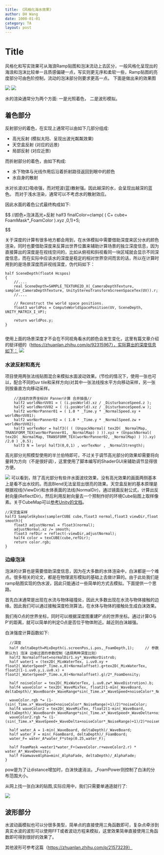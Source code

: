 ```yaml
---
title: 《风格化海水效果》
author: DH Wang
date: 1000-01-01
category: TA
layout: post
---
```



# Title
 
风格化和写实效果可从海浪Ramp贴图和泡沫流动上去区分，一般风格化呈现出的海浪和泡沫比较单一且质感偏硬一点，写实则更无序和柔软一些，Ramp贴图的亮度部分可由色阶控制，流动的泡沫部分则要求更高一点。
下面是做出来的效果图

![](https://dhwblog-1301640854.cos.ap-chongqing.myqcloud.com/picture/img/21/9/8/2.gif)
![](https://dhwblog-1301640854.cos.ap-chongqing.myqcloud.com/picture/img/21/9/8/3.gif)

 
水的渲染通常分为两个方面: 一是光照着色， 二是波形模拟。

## 着色部分
反射部分的着色，在实现上通常可以由如下几部分组成:

- 高光反射 (模拟太阳、呈现出波光粼粼效果)
- 天空盒反射 (对应的远景)
- 局部反射 (对应近景)

而折射部分的着色，由如下构成:

- 水下物体与光线作用后沿着折射路径返回到眼中的颜色
- 水自身的散射

水对长波(红)吸收强，而对短波(蓝)散射强。因此越深的水，会呈现出越深的蓝色。
而对于浅水渲染，通常可以不考虑水的散射效应。

因此水面的着色公式最终构成如下:

$$
  //颜色+泡沫高光+反射 
  half3 finalColor=clamp( (  C+  cube+  FoamMask*_FoamColor  ).xyz ,0,1)+S;    
 
$$

关于深度的计算有很多地方都会用到，在水体模拟中需要借助深度来区分水的颜色渲染，同时也要借助深度来反算出世界位置来辅助计算场景的独立深度信息，因为直接算出的深度是在视线空间的，比如从俯视和斜视看同一块区域就会显示不同深度信息，而在实际中应该水的深度是稳定的相对世界空间而言的话，所以在计算时用到的是场景深度而非视线深度，伪代码如下：

```
half SceneDepth(float4 Hcspos)
{ 
    //....
    real SceneDepth=SAMPLE_TEXTURE2D_X(_CameraDepthTexture, sampler_CameraDepthTexture, UnityStereoTransformScreenSpaceTex(UV)).r; 
    //....

    // Reconstruct the world space positions.
    float3 worldPos = ComputeWorldSpacePosition(UV, SceneDepth, UNITY_MATRIX_I_VP);

    return worldPos.y; 
}
                
```
使用上面的场景深度才不会在不同视角看水的颜色会发生变化，这里有篇文章介绍的挺详细的（https://zhuanlan.zhihu.com/p/92315967），实际算出的深度信息如下：
![](https://dhwblog-1301640854.cos.ap-chongqing.myqcloud.com/picture/img/21/9/8/depth.png)








### 水波反射和高光

项目使用两张法线贴图混合来模拟水面波动效果。(节俭的情况下，使用一张也可以，配合不同的uv tile和采样方向)对其中一张法线按水平方向移动采样，另一张则按垂直方向移动采样。

``` 
    //法线的世界坐标UV Panner计算 合并插值//
    half2 worldNorUV01 = ( (i.posWorld).xz / _DisturbanceSpeed.z );
    half2 worldNorUV02 = ( (i.posWorld).xz / _DisturbanceSpeed.w );
    half2 worNorPanner01 = ( 1.0 * _Time.y * _NormalSpeed.xy + worldNorUV01);
    half2 worNorPanner02 = ( 1.0 * _Time.y * _NormalSpeed.zw + worldNorUV02);
    half3 worTexNor = half3(( ( (UnpackNormal( tex2D( _NormalMap, TRANSFORM_TEX(worNorPanner01, _NormalMap) ) )).xyz + (UnpackNormal( tex2D( _NormalMap, TRANSFORM_TEX(worNorPanner02, _NormalMap) ) )).xy) /2.0 ) ,0.5);
    half3 N = lerp( half3(0,0,1) , worTexNor , _NormalStrength);
```

高光部分光照模型使用的半兰伯特即可，不过关于调节高光部分的效果却需要将向量转为方向（不是很好调），这里使用了脚本编写的ShaderGUI来辅助调节显得很方便。

![](https://dhwblog-1301640854.cos.ap-chongqing.myqcloud.com/picture/img/21/9/8/s.png)
可以看到，除了高光部分有些许水面波纹效果，没有高光效果的画面两侧基本上是看不出水纹的。而且Blend无法呈现出很亮的效果。天空盒反射的基本原理是根据视线(ViewDir)和水体表面的法线(NormalDir)，通过镜面反射公式，计算出反射向量(ReflectDir)，然后利用反射向量去一个预制作好的环境Cube贴图上取样像素。关于CubeMap可以[参考Unity的文档](https://docs.unity3d.com/Manual/class-Cubemap.html)。

```hlsl
//天空盒采样
half3 SampleSkybox(samplerCUBE cube,float3 normal,float3 viewDir,float smooth){
    float3 adjustNormal = float3(normal);
    adjustNormal.xz /= smooth;
    float3 refDir = reflect(-viewDir,adjustNormal);
    half4 color = texCUBE(cube,refDir);
    return color.rgb;
}
```




### 边缘泡沫
泡沫的计算也是需要借助深度信息，因为在大多数的水体渲染中，白沫都是一个难点。很多相关的论文，都是在物理波形模拟的基础上去做计算的。由于此处我们是ramp贴图实现的伪水波，因此只能通过一些简单的方式去模拟。下面提供一个思路。

首先白沫通常是出现在水流与物体碰撞处，因此大多数出现在水流与物体接触的边缘。因此我们可以通过接触深度检测算法，在水体与物体的接触处生成白沫效果。

我们有O点的世界坐标，同时可以根据深度图重建P'点的世界坐标。通过计算O与P'的距离，就可以简单的判定O点是否位于物体附近。越近则白沫越强。

白沫强度计算函数如下:

```hlsl
  //深度 
  half deltaDepth=MixDepth(i.screenPos,i.pos,_FoamDepth,1);     // 参数默认为1 泡沫 边缘过渡的参数控制（选择两种深度比较）
  half2 Normaloffset=normalDir1.xy*_WaveNorDistrob; 
  half water1 = (tex2D(_MixWaterTex, i.uv0.xy + float2(_WaterSpeed*_Time.x,0)+Normaloffset).g+tex2D(_MixWaterTex, float2(1-i.uv0.y,i.uv0.x) + float2(_WaterSpeed*_Time.x,0)+Normaloffset).g)/2*_FoamDensity;

  half noiseColor = tex2D(_MixWaterTex, i.uv0.zw*_WaveDistrotion).b; 
  half4 waveColor = tex2D(_WaveMixTex, float2(1-min(_WaveBoard, deltaDepth)/_WaveBoard+_WaveRange*sin(_Time.x*_WaveSpeed+noiseColor*_NoiseRange),1)*_RampTiling+Normaloffset);

  waveColor.rgb *= (1-(sin(_Time.x*_WaveSpeed+noiseColor*_NoiseRange)+1)/2)*noiseColor;
  half4 waveColor2 = tex2D(_WaveMixTex, float2(1-min(_WaveBoard, deltaDepth)/_WaveBoard+_WaveRange*sin(_Time.x*_WaveSpeed+_WaveDelta+noiseColor*_NoiseRange),1)*_RampTiling+Normaloffset);
  waveColor2.rgb *= (1-(sin(_Time.x*_WaveSpeed+_WaveDelta+noiseColor*_NoiseRange)+1)/2)*noiseColor;

  half water_A = 1-min(_WaveBoard, deltaDepth)/_WaveBoard; 
  half water_F = min(_FoamBoard, deltaDepth)/_FoamBoard; 
  water_F= water_A*water_F*step(0.25,water_F); 

  half FoamMask =water1*water_F+(waveColor.r+waveColor2.r) * water_A*_WaveDensity; 
  half FoamwaveAlpha=min(_AlphaFade, deltaDepth)/_AlphaFade; 
}
```
pow是为了让distance增加时，白沫快速消淡。_FoamPower则控制了白沫的分布范围大小。

从网上找一张白沫的贴图,实际应用中，我们只需要单通道就行了:

<img src="./Materials/Foam.jpg">
 






## 波形部分
水波动画模拟也可以分很多类型，简单点的直接使用三角函数即可，复杂点牵涉到真实水波的波形可以使用FFT或者波动方程来模拟，这里效果简单直接使用三角函数即可得到很好的效果了。

其他波形可参考这篇（https://zhuanlan.zhihu.com/p/21573239）